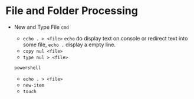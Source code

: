 # File and Folder Processing

- New and Type File
	`cmd`
	- `echo . > <file>` `echo` do display text on console or redirect text into some file, `echo .` display a empty line. 
	- `copy nul <file>`
	- `type nul > <file>`
	
	`powershell`
	- `echo . > <file>` 
	- `new-item` 
	- `touch` 
